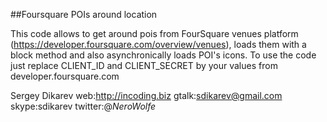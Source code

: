 ##Foursquare POIs around location

This code allows to get around pois from FourSquare venues platform (https://developer.foursquare.com/overview/venues), loads them with a block method and also asynchronically loads POI's icons. To use the code just replace CLIENT_ID and CLIENT_SECRET by your values from developer.foursquare.com 




Sergey Dikarev
web:http://incoding.biz
gtalk:sdikarev@gmail.com
skype:sdikarev
twitter:@_NeroWolfe_

